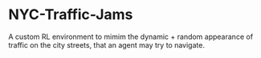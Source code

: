 # NYC-Traffic-Jams
A custom RL environment to mimim the dynamic + random appearance  of traffic on the city streets, that an agent may try to navigate.
